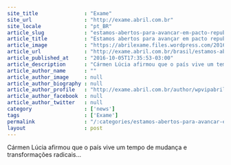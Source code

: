 ```yaml
---
site_title               : "Exame"
site_url                 : "http://exame.abril.com.br"
site_locale              : "pt_BR"
article_slug             : "estamos-abertos-para-avancar-em-pacto-republicano-diz-stf"
article_title            : "Estamos abertos para avançar em pacto republicano, diz STF"
article_image            : "https://abrilexame.files.wordpress.com/2016/10/size_960_16_9_carmenlucia.jpg?quality=70&strip=all&w=960"
article_url              : "http://exame.abril.com.br/brasil/estamos-abertos-para-avancar-em-pacto-republicano-diz-stf/"
article_published_at     : "2016-10-05T17:35:53-03:00"
article_description      : "Cármen Lúcia afirmou que o país vive um tempo de mudança e transformações radicais..."
article_author_name      : ""
article_author_image     : null
article_author_biography : null
article_author_profile   : "http://exame.abril.com.br/author/wpvipabril/"
article_author_facebook  : null
article_author_twitter   : null
category                 : ['news']
tags                     : ['Exame']
permalink                : "/:categories/estamos-abertos-para-avancar-em-pacto-republicano-diz-stf/"
layout                   : post
---
```


Cármen Lúcia afirmou que o país vive um tempo de mudança e transformações radicais...
